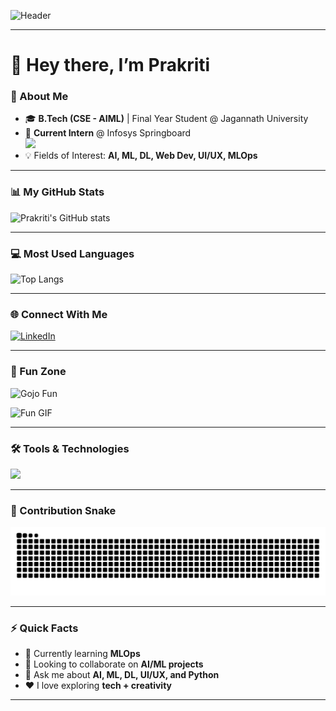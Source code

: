 <!-- Profile Banner -->
![Header](https://capsule-render.vercel.app/api?type=venom&height=300&color=gradient&text=Hello%20Everyone˙⋆✮)

---

# 👋 Hey there, I’m Prakriti  

### 🌸 About Me  
- 🎓 **B.Tech (CSE - AIML)** | Final Year Student @ Jagannath University  
- 💼 **Current Intern** @ Infosys Springboard <br>
  <img src="https://1000logos.net/wp-content/uploads/2021/05/Infosys-logo.png" width="100"/>  
- 💡 Fields of Interest: **AI, ML, DL, Web Dev, UI/UX, MLOps**  

---

### 📊 My GitHub Stats  
![Prakriti's GitHub stats](https://github-readme-stats.vercel.app/api?username=prakritea&show_icons=true&theme=tokyonight)

---

### 💻 Most Used Languages  
![Top Langs](https://github-readme-stats.vercel.app/api/top-langs/?username=prakritea&layout=compact&theme=tokyonight)

---

### 🌐 Connect With Me  
[![LinkedIn](https://img.shields.io/badge/LinkedIn-Connect-blue?logo=linkedin&logoColor=white)](https://www.linkedin.com/in/prakriti-81b6822b9/)  

---

### 🎉 Fun Zone  
![Gojo Fun](https://media.giphy.com/media/v1.Y2lkPTc5MGI3NjExMXZ1bTdob2Zoamd5MmJycjc1OGk5dzhtdTFsd21rZWV2emF2NWcxbSZlcD12MV9zdGlja2Vyc19zZWFyY2gmY3Q9cw/k1xA4WSR0EqGRATxKI/giphy.gif)  

![Fun GIF](https://media3.giphy.com/media/v1.Y2lkPTc5MGI3NjExaTJ4d2JqdGg3ZXF0MGI2dm5vNTV1dXkweTU2ZmMxbHRla2tsNTVlMSZlcD12MV9pbnRlcm5hbF9naWZfYnlfaWQmY3Q9Zw/uDK2KwBp4OHfw9k2Wv/giphy.gif)  

---

### 🛠️ Tools & Technologies  
<p>
<img src="https://skillicons.dev/icons?i=python,cpp,github,git,vscode,figma,mysql,docker,tensorflow,pytorch,sklearn,numpy,pandas,matplotlib,seaborn,opencv,jupyter,fastapi" height="40"/>
</p>  

---

### 🐍 Contribution Snake  
![Snake animation](https://github.com/prakritea/prakritea/blob/output/github-contribution-grid-snake.svg)

---

### ⚡ Quick Facts  
- 🌱 Currently learning **MLOps**  
- 🤝 Looking to collaborate on **AI/ML projects**  
- 💬 Ask me about **AI, ML, DL, UI/UX, and Python**  
- ❤️ I love exploring **tech + creativity**  

---
